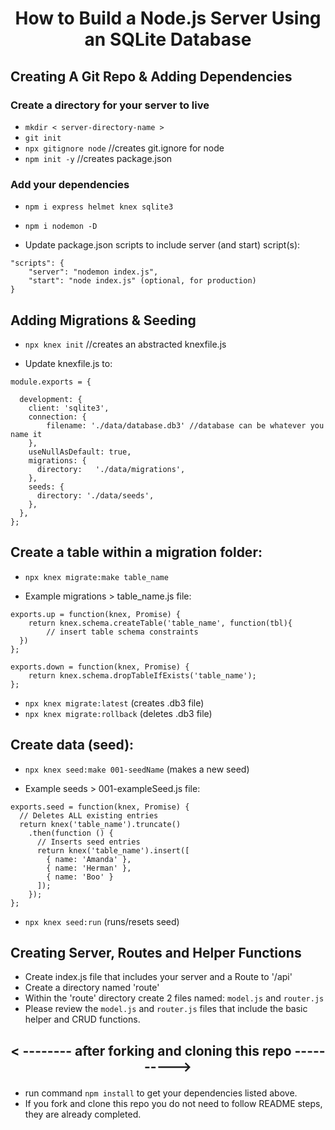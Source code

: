 # <p align="center">How to Build a Node.js Server Using an SQLite Database</p>

## Creating A Git Repo & Adding Dependencies

### Create a directory for your server to live

- `mkdir < server-directory-name >`
- `git init`              
- `npx gitignore node`    //creates git.ignore for node
- `npm init -y`           //creates package.json

### Add your dependencies

- `npm i express helmet knex sqlite3`         
- `npm i nodemon -D`	


- Update package.json scripts to include server (and start) script(s):

```
"scripts": {
	"server": "nodemon index.js",
	"start": "node index.js" (optional, for production)
}
```


## Adding Migrations & Seeding

- `npx knex init`    //creates an abstracted knexfile.js

- Update knexfile.js to:

```
module.exports = {

  development: {
    client: 'sqlite3',
    connection: {
        filename: './data/database.db3' //database can be whatever you name it
    },
    useNullAsDefault: true,
    migrations: {
      directory:   './data/migrations',
    }, 
    seeds: {
      directory: './data/seeds',
    },
  },
};
```

## Create a table within a migration folder:

- `npx knex migrate:make table_name`

- Example migrations > table_name.js file: 

```
exports.up = function(knex, Promise) {
    return knex.schema.createTable('table_name', function(tbl){
        // insert table schema constraints
  })
};

exports.down = function(knex, Promise) {
    return knex.schema.dropTableIfExists('table_name');
};

```

- `npx knex migrate:latest`     (creates .db3 file)
- `npx knex migrate:rollback`   (deletes .db3 file)

## Create data (seed):

- `npx knex seed:make 001-seedName`    (makes a new seed)

- Example seeds > 001-exampleSeed.js file:

```
exports.seed = function(knex, Promise) {
  // Deletes ALL existing entries
  return knex('table_name').truncate()
    .then(function () {
      // Inserts seed entries
      return knex('table_name').insert([
        { name: 'Amanda' },
        { name: 'Herman' },
        { name: 'Boo' }
      ]);
    });
};
```

- `npx knex seed:run`		               (runs/resets seed)



## Creating Server, Routes and Helper Functions

- Create index.js file that includes your server and a Route to '/api'
- Create a directory named 'route'
- Within the 'route' directory create 2 files named: `model.js` and `router.js`
- Please review the `model.js` and `router.js` files that include the basic helper and CRUD functions.



## <p align="center">< -------- after forking and cloning this repo ----------></p>

- run command `npm install` to get your dependencies listed above.
- If you fork and clone this repo you do not need to follow README steps, they are already completed. 


